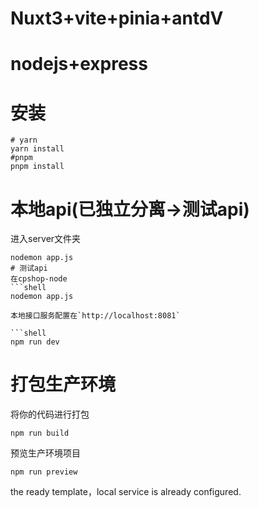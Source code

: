 # Nuxt3+vite+pinia+antdV
# nodejs+express

# 安装

```shell
# yarn
yarn install
#pnpm
pnpm install
```

# 本地api(已独立分离→测试api)
进入server文件夹
```shell
nodemon app.js
# 测试api
在cpshop-node
```shell
nodemon app.js

本地接口服务配置在`http://localhost:8081`

```shell
npm run dev
```

# 打包生产环境

将你的代码进行打包

```shell
npm run build
```

预览生产环境项目

```shell
npm run preview
```
the ready  template，local service is already configured.
